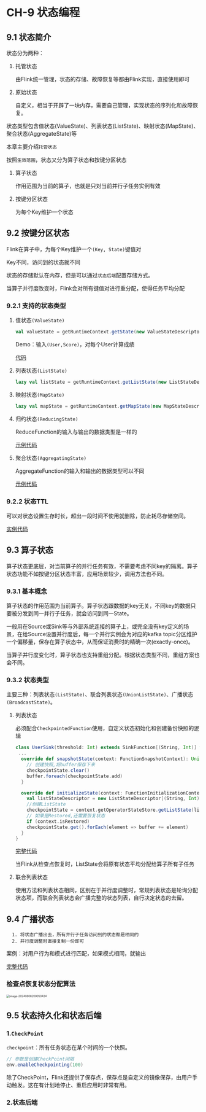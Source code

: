 # CH-9 状态编程

## 9.1 状态简介

状态分为两种：

1. 托管状态

   由Flink统一管理，状态的存储、故障恢复等都由Flink实现，直接使用即可

2. 原始状态

   自定义，相当于开辟了一块内存，需要自己管理，实现状态的序列化和故障恢复。

状态类型包含值状态(ValueState)、列表状态(ListState)、映射状态(MapState)、聚合状态(AggregateState)等

本章主要介绍`托管状态`



按照`生效范围`，状态又分为算子状态和按键分区状态

1. 算子状态

   作用范围为当前的算子，也就是只对当前并行子任务实例有效

2. 按键分区状态

   为每个Key维护一个状态

## 9.2 按键分区状态

Flink在算子中，为每个Key维护一个`(Key, State)`键值对

Key不同，访问到的状态就不同

状态的存储默认在内存，但是可以通过`状态后端`配置存储方式。

当算子并行度改变时，Flink会对所有键值对进行重分配，使得任务平均分配

### 9.2.1 支持的状态类型

1. 值状态`(ValueState)`

   ```scala
   val valueState = getRuntimeContext.getState(new ValueStateDescriptor[Int]("value-state", classOf[Int]))
   ```

   Demo：输入`(User,Score)`，对每个User计算成绩

   [代码](https://github.com/INnoVationv2/FlinkLearnDemo/blob/main/src/main/scala/com/innovationv2/CH9/KeyedState/ValueStateDemo.scala)

2. 列表状态`(ListState)`

   ```scala
   lazy val listState = getRuntimeContext.getListState(new ListStateDescriptor[(Int, String)]("list-state", classOf[(Int, String)]))
   ```

3. 映射状态`(MapState)`

   ```scala
   lazy val mapState = getRuntimeContext.getMapState(new MapStateDescriptor[Int, String]("map-list", classOf[Int], classOf[String]))
   ```

4. 归约状态`(ReducingState)`

   ReduceFunction的输入与输出的数据类型是一样的

   [示例代码](https://github.com/INnoVationv2/FlinkLearnDemo/blob/main/src/main/scala/com/innovationv2/CH9/KeyedState/ReduceStateDemo.scala)

5. 聚合状态`(AggregatingState)`

   AggregateFunction的输入和输出的数据类型可以不同

   [示例代码](https://github.com/INnoVationv2/FlinkLearnDemo/blob/main/src/main/scala/com/innovationv2/CH9/KeyedState/AggregatingStateDemo.scala)

### 9.2.2 状态TTL

可以对状态设置生存时长，超出一段时间不使用就删除，防止耗尽存储空间。

[实例代码](https://github.com/INnoVationv2/FlinkLearnDemo/blob/main/src/main/scala/com/innovationv2/CH9/TTLDemo.scala)

## 9.3 算子状态

算子状态更底层，对当前算子的并行任务有效，不需要考虑不同key的隔离。算子状态功能不如按键分区状态丰富，应用场景较少，调用方法也不同。

### 9.3.1 基本概念

算子状态的作用范围为当前算子。算子状态跟数据的key无关，不同key的数据只要被分发到同一并行子任务，就会访问到同一State。

一般用在Source或Sink等与外部系统连接的算子上，或完全没有key定义的场景，在给Source设置并行度后，每一个并行实例会为对应的kafka topic分区维护一个偏移量，保存在算子状态中，从而保证消费时的精确一次(exactly-once)。

当算子并行度变化时，算子状态也支持重组分配。根据状态类型不同，重组方案也会不同。

### 9.3.2 状态类型

主要三种：列表状态`(ListState)`、联合列表状态`(UnionListState)`、广播状态`(BroadcastState)`。

1. 列表状态

   必须配合`CheckpointedFunction`使用，自定义状态初始化和创建备份快照的逻辑

   ```scala
   class UserSink(threshold: Int) extends SinkFunction[(String, Int)] with CheckpointedFunction {
   	...
     override def snapshotState(context: FunctionSnapshotContext): Unit = {
       // 创建快照,将buffer保存下来
       checkpointState.clear()
       buffer.foreach(checkpointState.add)
     }
   
     override def initializeState(context: FunctionInitializationContext): Unit = {
       val listStateDescriptor = new ListStateDescriptor[(String, Int)]("Buffered-elements", classOf[(String, Int)])
       //创建ListState
       checkpointState = context.getOperatorStateStore.getListState(listStateDescriptor)
       // 如果是Restored,还需要恢复状态
       if (context.isRestored)
       checkpointState.get().forEach(element => buffer += element)
     }
   }
   ```

   [完整代码](https://github.com/INnoVationv2/FlinkLearnDemo/blob/main/src/main/scala/com/innovationv2/CH9/OperatorState/ListStateDemo.scala)

   当Flink从检查点恢复时，ListState会将原有状态平均分配给算子所有子任务

2. 联合列表状态

   使用方法和列表状态相同，区别在于并行度调整时，常规列表状态是轮询分配状态项，而联合列表状态会广播完整的状态列表，自行决定状态的去留。

## 9.4 广播状态

      1. 将状态广播出去，所有并行子任务访问到的状态都是相同的
      2. 并行度调整时直接复制一份即可

案例：对用户行为和模式进行匹配，如果模式相同，就输出

[完整代码](https://github.com/INnoVationv2/FlinkLearnDemo/blob/main/src/main/scala/com/innovationv2/CH9/BroadcastStateDemo.scala)

### 检查点恢复状态分配算法

<img src="http://pic-save-fury.oss-cn-shanghai.aliyuncs.com/uPic/image-20240806200050424.png" alt="image-20240806200050424" style="zoom:50%;" />

## 9.5 状态持久化和状态后端

### 1.`CheckPoint`

`checkpoint`：所有任务状态在某个时间的一个快照。

```java
// 参数是创建CheckPoint间隔
env.enableCheckpointing(100)
```

除了CheckPoint，Flink还提供了保存点，保存点是自定义的镜像保存，由用户手动触发。这在有计划地停止、重启应用时非常有用。

### 2.状态后端